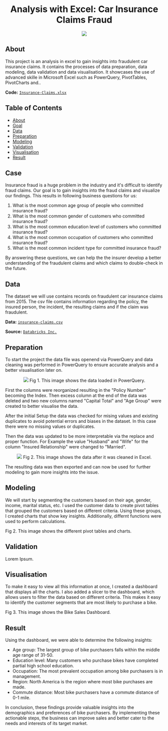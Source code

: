<h1 align="center">Analysis with Excel: Car Insurance Claims Fraud</h1>

<p align="center">
  <img src="https://upload.wikimedia.org/wikipedia/commons/thumb/8/8d/Microsoft_Excel_Logo_%282013-2019%29.svg/192px-Microsoft_Excel_Logo_%282013-2019%29.svg.png"/>
</p>

## About

This project is an analysis in excel to gain insights into fraudulent car insurance claims. It contains the processes of data preparation, data modeling, data validation and data visualisation. It showcases the use of advanced skille in Microsoft Excel such as PowerQuery, PivotTables, PivotCharts and..

**Code:** [`Insurance-Claims.xlsx`](https://github.com/blackcrowX/Data-Analysis-Portfolio/blob/main/)

## Table of Contents
- [About](https://github.com/blackcrowX/Data-Analysis-Portfolio/blob/main/Project%20I/readme.md#about)
- [Goal](https://github.com/blackcrowX/Data-Analysis-Portfolio/blob/main/)
- [Data](https://github.com/blackcrowX/Data-Analysis-Portfolio/blob/main/)
- [Preparation](https://github.com/blackcrowX/Data-Analysis-Portfolio/blob/main/)
- [Modeling](https://github.com/blackcrowX/Data-Analysis-Portfolio/blob/main/)
- [Validation](https://github.com/blackcrowX/Data-Analysis-Portfolio/blob/main/)
- [Visualisation](https://github.com/blackcrowX/Data-Analysis-Portfolio/blob/main/)
- [Result](https://github.com/blackcrowX/Data-Analysis-Portfolio/blob/main/)

## Case

Insurance fraud is a huge problem in the industry and it's difficult to identify fraud claims. Our goal is to gain insights into the fraud claims and visualize our findings. This results in following business questions for us:

1.  What is the most common age group of people who committed insurance fraud?
2.	What is the most common gender of customers who committed insurance fraud?
3.	What is the most common education level of customers who committed insurance fraud?
4.	What is the most common occupation of customers who committed insurance fraud?
5.	What is the most common incident type for committed insurance fraud?

By answering these questions, we can help the the insurer develop a better understanding of the fraudulent claims and which claims to double-check in the future.

## Data

The dataset we will use contains records on fraudulent car insurance claims from 2015. The csv file contains information regarding the policy, the insured person, the incident, the resulting claims and if the claim was fraudulent.

**Data:** [`insurance-claims.csv`](https://github.com/blackcrowX/Data-Analysis-Portfolio/blob/main/)

**Source:** [`Databricks Inc.`](https://databricks-prod-cloudfront.cloud.databricks.com/public/4027ec902e239c93eaaa8714f173bcfc/4954928053318020/1058911316420443/167703932442645/latest.html)

## Preparation

To start the project the data file was openend via PowerQuery and data cleaning was performed in PowerQuery to ensure accurate analysis and a better visualisation later on.

<p align="center">
  <img src="https://i.postimg.cc/t90wXBJ8/Screenshot-3.jpg"/>
  Fig 1. This image shows the data loaded in PowerQuery.
</p>

First the columns were reorganized resulting in the "Policy Number" becoming the Index. Then excess column at the end of the data was deleted and two new columns named "Capital Total" and "Age Group" were created to better visualise the data.

After the initial Setup the data was checked for mising values and existing duplicates to avoid potential errors and biases in the dataset. In this case there were no missing values or duplicates. 

Then the data was updated to be more interpretable via the replace and proper function. For Example the value "Husband" and "Wife" for the column "Insured Relationship" were changed to "Married".

<p align="center">
  <img src="https://i.postimg.cc/jRP553Xf/Screenshot-4.jpg"/>
  Fig 2. This image shows the data after it was cleaned in Excel.
</p>

The resulting data was then exported and can now be used for further modeling to gain more insights into the issue.

## Modeling

We will start by segmenting the customers based on their age, gender, income, marital status, etc.
I used the customer data to create pivot tables that grouped the customers based on different criteria. Using these groups, I created charts that show key insights. Additionally, differnt functions were used to perform calculations.

Fig 2. This image shows the different pivot tables and charts.

## Validation

Lorem Ipsum.

## Visualisation

To make it easy to view all this information at once, I created a dashboard that displays all the charts. I also added a slicer to the dashboard, which allows users to filter the data based on different criteria. This makes it easy to identify the customer segments that are most likely to purchase a bike.

Fig 3. This image shows the Bike Sales Dashboard.

## Result

Using the dashboard, we were able to determine the following insights:

-	Age group: The largest group of bike purchasers falls within the middle age range of 31-50.
-	Education level: Many customers who purchase bikes have completed partial high school education.
-	Occupation: The most prevalent occupation among bike purchasers is in management.
-	Region: North America is the region where most bike purchases are made.
-	Commute distance: Most bike purchasers have a commute distance of 0-1 mile.

In conclusion, these findings provide valuable insights into the demographics and preferences of bike purchasers. By implementing these actionable steps, the business can improve sales and better cater to the needs and interests of its target market.
